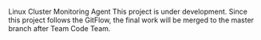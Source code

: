 Linux Cluster Monitoring Agent
This project is under development. Since this project follows the GitFlow, the final work will be merged to the master branch after Team Code Team.
